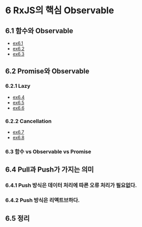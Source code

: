 # 6 RxJS의 핵심 Observable

## 6.1 함수와 Observable
- [ex6.1][link1]
- [ex6.2][link2]
- [ex6.3][link3]

## 6.2 Promise와 Observable

### 6.2.1 Lazy
- [ex6.4][link4]
- [ex6.5][link5]
- [ex6.6][link6]

### 6.2.2 Cancellation
- [ex6.7][link7]
- [ex6.8][link8]

### 6.3 함수 vs Observable vs Promise

## 6.4 Pull과 Push가 가지는 의미

### 6.4.1 Push 방식은 데이터 처리에 따른 오류 처리가 필요없다.

### 6.4.2 Push 방식은 리액트브하다.

## 6.5 정리

[link1]: "/src/ch6/ex6.1.js"
[link2]: "/src/ch6/ex6.2.js"
[link3]: "/src/ch6/ex6.3.js"
[link4]: "/src/ch6/ex6.4.js"
[link5]: "/src/ch6/ex6.5.js"
[link6]: "/src/ch6/ex6.6.js"
[link7]: "/src/ch6/ex6.7.js"
[link8]: "/src/ch6/ex6.8.js"
